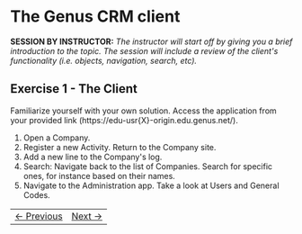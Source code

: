 # The Genus CRM client
**SESSION BY INSTRUCTOR:** *The instructor will start off by giving you a brief introduction to the topic. The session will include a review of the client's functionality (i.e. objects, navigation, search, etc).*

## Exercise 1 - The Client
Familiarize yourself with your own solution. Access the application from your provided link (https://edu-usr{X}-origin.edu.genus.net/).

1. Open a Company.
2. Register a new Activity. Return to the Company site.
3. Add a new line to the Company's log.
4. Search: Navigate back to the list of Companies. Search for specific ones, for instance based on their names.
6. Navigate to the Administration app. Take a look at Users and General Codes.

<table>
   <tr><td><a href="casedescription-genus-crm.md"><- Previous</a></td><td align="right"><a href="exercise-02-1.md">Next -></a></td></tr>
</table>
